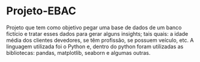 # Projeto-EBAC
Projeto que tem como objetivo pegar uma base de dados de um banco fictício e tratar esses dados para gerar alguns insights; tais quais: a idade média dos clientes devedores, se têm profissão, se possuem veículo, etc.
A linguagem utilizada foi o Python e, dentro do python foram utilizadas as bibliotecas: pandas, matplotlib, seaborn e algumas outras.
